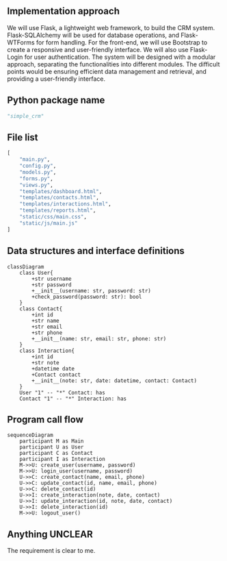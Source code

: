 ## Implementation approach
We will use Flask, a lightweight web framework, to build the CRM system. Flask-SQLAlchemy will be used for database operations, and Flask-WTForms for form handling. For the front-end, we will use Bootstrap to create a responsive and user-friendly interface. We will also use Flask-Login for user authentication. The system will be designed with a modular approach, separating the functionalities into different modules. The difficult points would be ensuring efficient data management and retrieval, and providing a user-friendly interface. 

## Python package name
```python
"simple_crm"
```

## File list
```python
[
    "main.py",
    "config.py",
    "models.py",
    "forms.py",
    "views.py",
    "templates/dashboard.html",
    "templates/contacts.html",
    "templates/interactions.html",
    "templates/reports.html",
    "static/css/main.css",
    "static/js/main.js"
]
```

## Data structures and interface definitions
```mermaid
classDiagram
    class User{
        +str username
        +str password
        +__init__(username: str, password: str)
        +check_password(password: str): bool
    }
    class Contact{
        +int id
        +str name
        +str email
        +str phone
        +__init__(name: str, email: str, phone: str)
    }
    class Interaction{
        +int id
        +str note
        +datetime date
        +Contact contact
        +__init__(note: str, date: datetime, contact: Contact)
    }
    User "1" -- "*" Contact: has
    Contact "1" -- "*" Interaction: has
```

## Program call flow
```mermaid
sequenceDiagram
    participant M as Main
    participant U as User
    participant C as Contact
    participant I as Interaction
    M->>U: create_user(username, password)
    M->>U: login_user(username, password)
    U->>C: create_contact(name, email, phone)
    U->>C: update_contact(id, name, email, phone)
    U->>C: delete_contact(id)
    U->>I: create_interaction(note, date, contact)
    U->>I: update_interaction(id, note, date, contact)
    U->>I: delete_interaction(id)
    M->>U: logout_user()
```

## Anything UNCLEAR
The requirement is clear to me.
